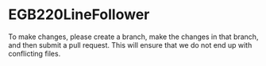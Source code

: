 # EGB220LineFollower

To make changes, please create a branch, make the changes in that branch, and then submit a pull request. This will ensure that we do not end up with conflicting files.
